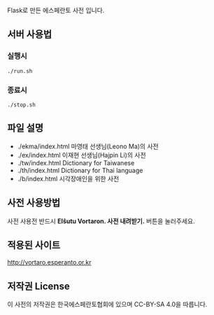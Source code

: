 Flask로 만든 에스페란토 사전 입니다.

## 서버 사용법
### 실행시
```
./run.sh
```

### 종료시
```
./stop.sh
```

## 파일 설명
* ./ekma/index.html 마영태 선생님(Leono Ma)의 사전
* ./ex/index.html 이재현 선생님(Hajpin Li)의 사전
* ./tw/index.html Dictionary for Taiwanese
* ./th/index.html Dictionary for Thai language
* ./b/index.html 시각장애인을 위한 사전

## 사전 사용방법
사전 사용전 반드시 **Elŝutu Vortaron. 사전 내려받기.** 버튼을 눌러주세요.

## 적용된 사이트
http://vortaro.esperanto.or.kr

## 저작권 License
이 사전의 저작권은 한국에스페란토협회에 있으며 CC-BY-SA 4.0을 따릅니다.
